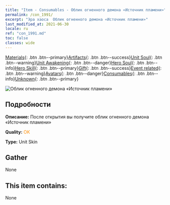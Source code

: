 ```yaml
---
title: "Item - Consumables - Облик огненного демона «Источник пламени»"
permalink: /con_1991/
excerpt: "Эра хаоса  Облик огненного демона «Источник пламени»"
last_modified_at: 2021-06-30
locale: ru
ref: "con_1991.md"
toc: false
classes: wide
---
```

 [Materials](/ItemsRU/){: .btn .btn--primary}[Artifacts](/ItemsRU/Artifacts/){: .btn .btn--success}[Unit Soul](/ItemsRU/UnitSoul/){: .btn .btn--warning}[Unit Awakening](/ItemsRU/UnitAwakening/){: .btn .btn--danger}[Hero Soul](/ItemsRU/HeroSoul/){: .btn .btn--info}[Hero Skill](/ItemsRU/HeroSkill/){: .btn .btn--primary}[Gift](/ItemsRU/Gift/){: .btn .btn--success}[Event related](/ItemsRU/Events/){: .btn .btn--warning}[Avatars](/ItemsRU/Avatars/){: .btn .btn--danger}[Consumables](/ItemsRU/Consumables/){: .btn .btn--info}[Unknown](/ItemsRU/Unknown/){: .btn .btn--primary}

 ![Облик огненного демона «Источник пламени»](/images/u/ti_yanmopifu.jpg)

## Подробности
 **Описание:** После открытия вы получите облик огненного демона «Источник пламени»

 **Quality:** <span style="color: #FF8C00">OK</span>

 **Type:** Unit Skin

## Gather

  None

## This item contains:

  None

